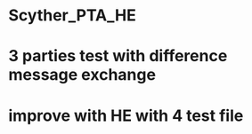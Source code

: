 # Scyther_PTA_HE
# 3 parties test with difference message exchange
# improve with HE with 4 test file
